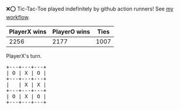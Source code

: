 :x::o: Tic-Tac-Toe played indefinitely by github action runners! See [my workflow](.github/workflows/play.yaml).

|PlayerX wins|PlayerO wins|Ties|
|-|-|-|
|2256|2177|1007|

PlayerX's turn.

<pre>
+---+---+---+
| O | X | O |
+---+---+---+
|   | X | X |
+---+---+---+
| O | X | O |
+---+---+---+
</pre>